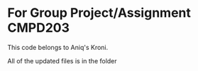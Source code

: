 # For Group Project/Assignment CMPD203
This code belongs to Aniq's Kroni.

All of the updated files is in the folder
